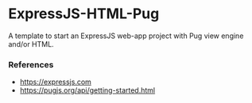 # ExpressJS-HTML-Pug
A template to start an ExpressJS web-app project with Pug view engine and/or HTML.

### References
- https://expressjs.com
- https://pugjs.org/api/getting-started.html